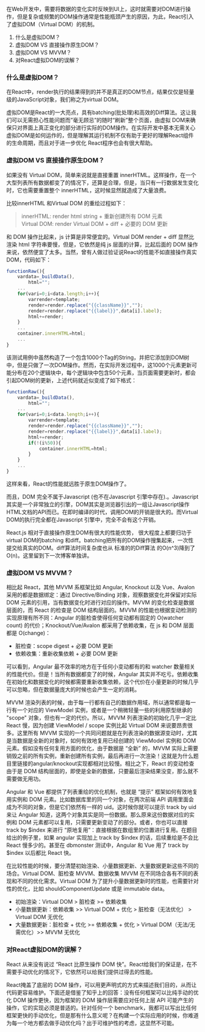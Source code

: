 在Web开发中，需要将数据的变化实时反映到UI上，这时就需要对DOM进行操作，但是复杂或频繁的DOM操作通常是性能瓶颈产生的原因，为此，React引入了虚拟DOM（Virtual DOM）的机制。

1. 什么是虚拟DOM？
2. 虚拟DOM VS 直接操作原生DOM？
3. 虚拟DOM VS MVVM？
4. 对React虚拟DOM的误解？

### 什么是虚拟DOM？
在React中，render执行的结果得到的并不是真正的DOM节点，结果仅仅是轻量级的JavaScript对象，我们称之为virtual DOM。

虚拟DOM是React的一大亮点，具有batching(批处理)和高效的Diff算法。这让我们可以无需担心性能问题而”毫无顾忌”的随时“刷新”整个页面，由虚拟 DOM来确保只对界面上真正变化的部分进行实际的DOM操作。在实际开发中基本无需关心虚拟DOM是如何运作的，但是理解其运行机制不仅有助于更好的理解React组件的生命周期，而且对于进一步优化 React程序也会有很大帮助。

### 虚拟DOM VS 直接操作原生DOM？
如果没有 Virtual DOM，简单来说就是直接重置 innerHTML。这样操作，在一个大型列表所有数据都变了的情况下，还算是合理，但是，当只有一行数据发生变化时，它也需要重置整个 innerHTML，这时候显然就造成了大量浪费。

比较innerHTML 和Virtual DOM 的重绘过程如下：

> innerHTML: render html string + 重新创建所有 DOM 元素  
Virtual DOM: render Virtual DOM + diff + 必要的 DOM 更新

和 DOM 操作比起来，js 计算是非常便宜的。Virtual DOM render + diff 显然比渲染 html 字符串要慢，但是，它依然是纯 js 层面的计算，比起后面的 DOM 操作来说，依然便宜了太多。当然，曾有人做过验证说React的性能不如直接操作真实DOM，代码如下：
``` JavaScript
functionRaw(){
	vardata=_buildData(),
		html="";
	...
	for(vari=0;i<data.length;i++){
		varrender=template;
		render=render.replace("{{className}}","");
		render=render.replace("{{label}}",data[i].label);
		html+=render;
	}
	...
	container.innerHTML=html;
	...
}
```
该测试用例中虽然构造了一个包含1000个Tag的String，并把它添加到DOM树中，但是只做了一次DOM操作。然而，在实际开发过程中，这1000个元素更新可能分布在20个逻辑块中，每个逻辑块中包含50个元素，当页面需要更新时，都会引起DOM树的更新，上述代码就近似变成了如下格式：
```JavaScript
functionRaw(){
	vardata=_buildData(),
		html="";
	...
	for(vari=0;i<data.length;i++){
		varrender=template;
		render=render.replace("{{className}}","");
		render=render.replace("{{label}}",data[i].label);
		html+=render;
		if(!(i%50)){
			container.innerHTML=html;
		}
	}
	...
}
```
这样来看，React的性能就远胜于原生DOM操作了。

而且，DOM 完全不属于Javascript (也不在Javascript 引擎中存在).。Javascript 其实是一个非常独立的引擎，DOM其实是浏览器引出的一组让Javascript操作HTML文档的API而已。在即时编译的时代，调用DOM的开销是很大的。而Virtual DOM的执行完全都在Javascript 引擎中，完全不会有这个开销。

React.js 相对于直接操作原生DOM有很大的性能优势， 很大程度上都要归功于virtual DOM的batching 和diff。batching把所有的DOM操作搜集起来，一次性提交给真实的DOM。diff算法时间复杂度也从 标准的的Diff算法 的O(n^3)降到了O(n)。这里留到下一次博客单独讲。

### 虚拟DOM VS MVVM？
相比起 React，其他 MVVM 系框架比如 Angular, Knockout 以及 Vue、Avalon 采用的都是数据绑定：通过 Directive/Binding 对象，观察数据变化并保留对实际 DOM 元素的引用，当有数据变化时进行对应的操作。MVVM 的变化检查是数据层面的，而 React 的检查是 DOM 结构层面的。MVVM 的性能也根据变动检测的实现原理有所不同：Angular 的脏检查使得任何变动都有固定的 O(watcher count) 的代价；Knockout/Vue/Avalon 都采用了依赖收集，在 js 和 DOM 层面都是 O(change)：
- 脏检查：scope digest + 必要 DOM 更新
- 依赖收集：重新收集依赖 + 必要 DOM 更新

可以看到，Angular 最不效率的地方在于任何小变动都有的和 watcher 数量相关的性能代价。但是！当所有数据都变了的时候，Angular 其实并不吃亏。依赖收集在初始化和数据变化的时候都需要重新收集依赖，这个代价在小量更新的时候几乎可以忽略，但在数据量庞大的时候也会产生一定的消耗。

MVVM 渲染列表的时候，由于每一行都有自己的数据作用域，所以通常都是每一行有一个对应的 ViewModel 实例，或者是一个稍微轻量一些的利用原型继承的 "scope" 对象，但也有一定的代价。所以，MVVM 列表渲染的初始化几乎一定比 React 慢，因为创建 ViewModel / scope 实例比起 Virtual DOM 来说要昂贵很多。这里所有 MVVM 实现的一个共同问题就是在列表渲染的数据源变动时，尤其是当数据是全新的对象时，如何有效地复用已经创建的 ViewModel 实例和 DOM 元素。假如没有任何复用方面的优化，由于数据是 “全新” 的，MVVM 实际上需要销毁之前的所有实例，重新创建所有实例，最后再进行一次渲染！这就是为什么题目里链接的angular/knockout实现都相对比较慢。相比之下，React 的变动检查由于是 DOM 结构层面的，即使是全新的数据，只要最后渲染结果没变，那么就不需要做无用功。

Angular 和 Vue 都提供了列表重绘的优化机制，也就是 “提示” 框架如何有效地复用实例和 DOM 元素。比如数据库里的同一个对象，在两次前端 API 调用里面会成为不同的对象，但是它们依然有一样的 uid。这时候你就可以提示 track by uid 来让 Angular 知道，这两个对象其实是同一份数据。那么原来这份数据对应的实例和 DOM 元素都可以复用，只需要更新变动了的部分。或者，你也可以直接 track by $index 来进行 “原地复用”：直接根据在数组里的位置进行复用。在题目给出的例子里，如果 angular 实现加上 track by $index 的话，后续重绘是不会比 React 慢多少的。甚至在 dbmonster 测试中，Angular 和 Vue 用了 track by $index 以后都比 React 快。

在比较性能的时候，要分清楚初始渲染、小量数据更新、大量数据更新这些不同的场合。Virtual DOM、脏检查 MVVM、数据收集 MVVM 在不同场合各有不同的表现和不同的优化需求。Virtual DOM 为了提升小量数据更新时的性能，也需要针对性的优化，比如 shouldComponentUpdate 或是 immutable data。

- 初始渲染：Virtual DOM > 脏检查 >= 依赖收集
- 小量数据更新：依赖收集 >> Virtual DOM + 优化 > 脏检查（无法优化） > Virtual DOM 无优化
- 大量数据更新：脏检查 + 优化 >= 依赖收集 + 优化 > Virtual DOM（无法/无需优化）>> MVVM 无优化

### 对React虚拟DOM的误解？
React 从来没有说过 “React 比原生操作 DOM 快”。React给我们的保证是，在不需要手动优化的情况下，它依然可以给我们提供过得去的性能。

React掩盖了底层的 DOM 操作，可以用更声明式的方式来描述我们目的，从而让代码更容易维护。下面还是借鉴了知乎上的回答：没有任何框架可以比纯手动的优化 DOM 操作更快，因为框架的 DOM 操作层需要应对任何上层 API 可能产生的操作，它的实现必须是普适的。针对任何一个 benchmark，我都可以写出比任何框架更快的手动优化，但是那有什么意义呢？在构建一个实际应用的时候，你难道为每一个地方都去做手动优化吗？出于可维护性的考虑，这显然不可能。
